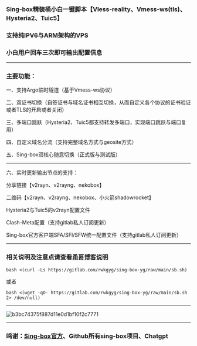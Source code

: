 ### Sing-box精装桶小白一键脚本【Vless-reality、Vmess-ws(tls)、Hysteria2、Tuic5】
### 支持纯IPV6与ARM架构的VPS
### 小白用户回车三次即可输出配置信息
--------------------------------------------------------------
### 主要功能：
一、支持Argo临时隧道（基于Vmess-ws协议）
 
二、双证书切换（自签证书与域名证书相互切换，从而自定义各个协议的证书验证或者TLS的开启或者关闭）

三、多端口跳跃（Hysteria2、Tuic5都支持转发多端口，实现端口跳跃与端口复用）

四、自定义域名分流（支持完整域名方式与geosite方式）

五、Sing-box双核心随意切换（正式版与测试版）

--------------------------------------------------------------
六、实时更新输出节点的支持：

分享链接【v2rayn、v2rayng、nekobox】

二维码【v2rayn、v2rayng、nekobox、小火箭shadowrocket】

Hysteria2与Tuic5的v2rayn配置文件

Clash-Meta配置（支持gitlab私人订阅更新）

Sing-box官方客户端SFA/SFI/SFW统一配置文件（支持gitlab私人订阅更新）

--------------------------------------------------------------------------------------

### 相关说明及注意点请查看[甬哥博客说明](https://ygkkk.blogspot.com/2023/10/sing-box-yg.html)
```
bash <(curl -Ls https://gitlab.com/rwkgyg/sing-box-yg/raw/main/sb.sh)
```
或者
```
bash <(wget -qO- https://gitlab.com/rwkgyg/sing-box-yg/raw/main/sb.sh 2> /dev/null)
```

-----------------------------------

![b3bc74375f887d11e0d1bf10f2c7771](https://github.com/yonggekkk/sing-box-yg/assets/121604513/9ec9d9d4-80c3-488a-ac65-8fd591558770)

---------------------------------------

### 鸣谢：[Sing-box官方](https://github.com/SagerNet/sing-box)、Github所有sing-box项目、Chatgpt
